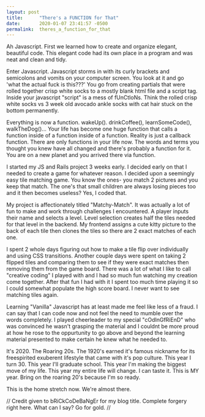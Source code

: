 ```yaml
---
layout: post
title:      "There's a FUNCTION for That"
date:       2020-01-07 23:41:57 -0500
permalink:  theres_a_function_for_that
---
```



Ah Javascript. First we learned how to create and organize elegant, beautiful code. This elegant code had its own place in a program and was neat and clean and tidy. 

Enter Javascript. Javascript storms in with its curly brackets and semicolons and vomits on your computer screen. You look at it and go 'what the actual fuck is this???' You go from creating partials that were rolled together crisp white socks to a mostly blank html file and a script tag. Inside your javascript "script" is a mess of fUnCtIoNs. Think the rolled crisp white socks vs 3 week old avocado ankle socks with cat hair stuck on the bottom permanently. 

Everything is now a function. wakeUp(). drinkCoffee(), learnSomeCode(), walkTheDog()... Your life has become one huge function that calls a function inside of a function inside of a function. Reality is just a callback function. There are only functions in your life now. The words and terms you thought you knew have all changed and there's probably a function for it. You are on a new planet and you arrived there via function. 

I started my JS and Rails project 3 weeks early. I decided early on that I needed to create a game for whatever reason. I decided upon a seemingly easy tile matching game. You know the ones- you match 2 pictures and you keep that match. The one's that small children are always losing pieces too and it then becomes useless? Yes, I coded that. 

My project is affectionately titled "Matchy-Match". It was actually a lot of fun to make and work through challenges I encountered. A player inputs their name and selects a level. Level selection creates half the tiles needed for that level in the backend. My frontend assigns a cute kitty picture to the back of each tile then clones the tiles so there are 2 exact matches of each one. 

I spent 2 whole days figuring out how to make a tile flip over individually and using CSS transitions. Another couple days were spent on taking 2 flipped tiles and comparing them to see if they were exact matches then removing them from the game board. There was a lot of what I like to call "creative coding" I played with and I had so much fun watching my creation come together. After that fun I had with it I spent too much time playing it so I could somewhat populate the high score board. I never want to see matching tiles again. 

Learning "Vanilla" Javascript has at least made me feel like less of a fraud. I can say that I can code now and not feel the need to mumble over the words completely. I played cheerleader to my special "cOdInGfRiEnD" who was convinced he wasn't grasping the material and I couldnt be more proud at how he rose to the oppurtunity to go above and beyond the learning material presented to make certain he knew what he needed to.  

It's 2020. The Roaring 20s. The 1920's earned it's famous nickname for its freespirited exuberent lifestyle that came with it's pop culture. This year I turn 30. This year I'll graduate school. This year I'm making the biggest move of my life. This year my entire life will change. I can taste it. This is MY year. Bring on the roaring 20's because I'm so ready.

This is the home stretch now. We're almost there. 

// Credit given to bRiCkCoDeBaNgEr for my blog title. Complete forgery right here. What can I say? Go for gold. //


